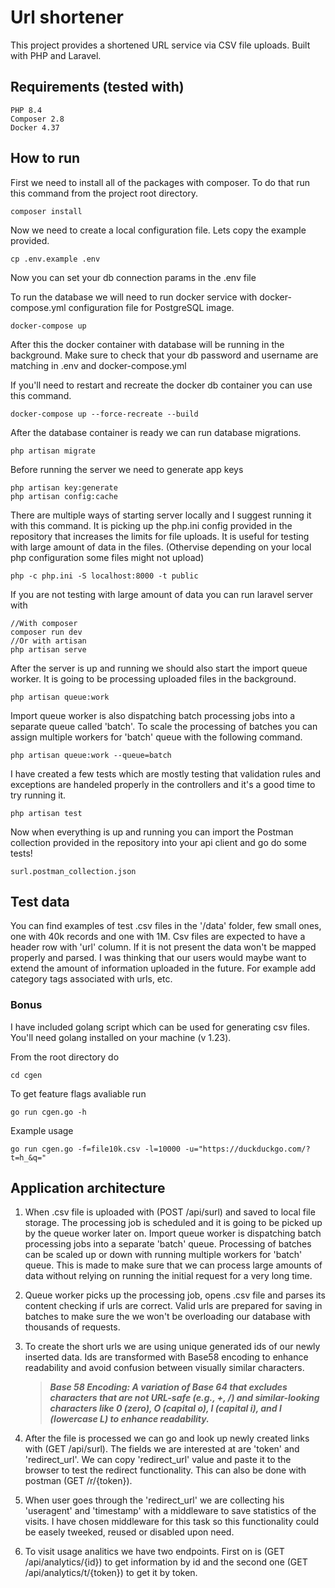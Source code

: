 # Url shortener

This project provides a shortened URL service via CSV file uploads. Built with PHP and Laravel.


## Requirements (tested with)

```
PHP 8.4
Composer 2.8
Docker 4.37
```


## How to run

First we need to install all of the packages with composer. To do that run this command from the project root directory.

```
composer install
```

Now we need to create a local configuration file. Lets copy the example provided.

```
cp .env.example .env
```

Now you can set your db connection params in the .env file

To run the database we will need to run docker service with docker-compose.yml configuration file for PostgreSQL image.

```
docker-compose up
```

After this the docker container with database will be running in the background. Make sure to check that your db password and username are matching in .env and docker-compose.yml

If you'll need to restart and recreate the docker db container you can use this command.

```
docker-compose up --force-recreate --build
```

After the database container is ready we can run database migrations.

```
php artisan migrate
```

Before running the server we need to generate app keys

```
php artisan key:generate
php artisan config:cache
```

There are multiple ways of starting server locally and I suggest running it with this command. It is picking up the php.ini config provided in the repository that increases the limits for file uploads. It is useful for testing with large amount of data in the files. (Othervise depending on your local php configuration some files might not upload)

```
php -c php.ini -S localhost:8000 -t public
```

If you are not testing with large amount of data you can run laravel server with

```
//With composer
composer run dev
//Or with artisan
php artisan serve
```

After the server is up and running we should also start the import queue worker. It is going to be processing uploaded files in the background.

```
php artisan queue:work
```

Import queue worker is also dispatching batch processing jobs into a separate queue called 'batch'. To scale the processing of batches you can assign multiple workers for 'batch' queue with the following command.

```
php artisan queue:work --queue=batch
```

I have created a few tests which are mostly testing that validation rules and exceptions are handeled properly in the controllers and it's a good time to try running it.

```
php artisan test
```

Now when everything is up and running you can import the Postman collection provided in the repository into your api client and go do some tests!

```
surl.postman_collection.json
```

## Test data

You can find examples of test .csv files in the '/data' folder, few small ones, one with 40k records and one with 1M. Csv files are expected to have a header row with 'url' column. If it is not present the data won't be mapped properly and parsed. I was thinking that our users would maybe want to extend the amount of information uploaded in the future. For example add category tags associated with urls, etc.

### Bonus

I have included golang script which can be used for generating csv files. You'll need golang installed on your machine (v 1.23).

From the root directory do

```
cd cgen
```

To get feature flags avaliable run

```
go run cgen.go -h
```

Example usage

```
go run cgen.go -f=file10k.csv -l=10000 -u="https://duckduckgo.com/?t=h_&q="
```


## Application architecture

1. When .csv file is uploaded with (POST /api/surl) and saved to local file storage. The processing job is scheduled and it is going to be picked up by the queue worker later on. Import queue worker is dispatching batch processing jobs into a separate 'batch' queue. Processing of batches can be scaled up or down with running multiple workers for 'batch' queue. This is made to make sure that we can process large amounts of data without relying on running the initial request for a very long time.

2. Queue worker picks up the processing job, opens .csv file and parses its content checking if urls are correct. Valid urls are prepared for saving in batches to make sure the we won't be overloading our database with thousands of requests.

3. To create the short urls we are using unique generated ids of our newly inserted data. Ids are transformed with Base58 encoding to enhance readability and avoid confusion between visually similar characters. 

    >***Base 58 Encoding: A variation of Base 64 that excludes characters that are not URL-safe (e.g., +, /) and similar-looking characters like 0 (zero), O (capital o), I (capital i), and l (lowercase L) to enhance readability.***

4. After the file is processed we can go and look up newly created links with (GET /api/surl). The fields we are interested at are 'token' and 'redirect_url'. We can copy 'redirect_url' value and paste it to the browser to test the redirect functionality. This can also be done with postman (GET /r/{token}).

5. When user goes through the 'redirect_url' we are collecting his 'useragent' and 'timestamp' with a middleware to save statistics of the visits. I have chosen middleware for this task so this functionality could be easely tweeked, reused or disabled upon need.

6. To visit usage analitics we have two endpoints. First on is (GET /api/analytics/{id}) to get information by id and the second one (GET /api/analytics/t/{token}) to get it by token.
